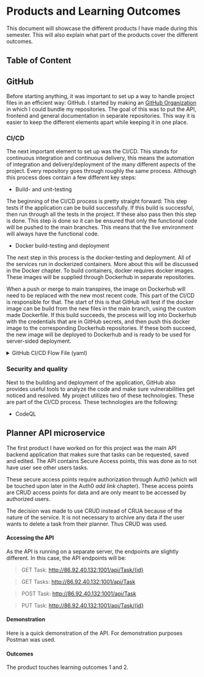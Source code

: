 # Products and Learning Outcomes
This document will showcase the different products I have made during this semester. This will also explain what part of the products cover the different outcomes.

## Table of Content

## GitHub
Before starting anything, it was important to set up a way to handle project files in an efficient way: GitHub. I started by making an [GitHub Organization](https://github.com/FHICT-ADHDPlanner) in which I could bundle my repositories. The goal of this was to put the API, frontend and general documentation in separate repositories. This way it is easier to keep the different elements apart while keeping it in one place. 

### CI/CD
The next important element to set up was the CI/CD. This stands for continuous integration and continuous delivery, this means the automation of integration and delivery/deployment of the many different aspects of the project. Every repository goes through roughly the same process. Although this process does contain a few different key steps:

- Build- and unit-testing

The beginning of the CI/CD process is pretty straight forward: This step tests if the application can be build successfully. If this build is successful, then run through all the tests in the project. If these also pass then this step is done. This step is done so it can be ensured that only the functional code will be pushed to the main branches. This means that the live environment will always have the functional code. 

- Docker build-testing and deployment

The next step in this process is the docker-testing and deployment. All of the services run in dockerized containers. More about this will be discussed in the Docker chapter. To build containers, docker requires docker images. These images will be supplied through Dockerhub in separate repositories. 

When a push or merge to main transpires, the image on Dockerhub will need to be replaced with the new most recent code. This part of the CI/CD is responsible for that. The start of this is that GitHub will test if the docker image can be build from the new files in the main branch, using the custom made Dockerfile. If this build succeeds, the process will log into Dockerhub with the credentials that are in GitHub secrets, and then push this docker image to the corresponding Dockerhub repositories. If these both succeed, the new image will be deployed to Dockerhub and is ready to be used for server-sided deployment. 

<details>
<summary>GitHub CI/CD Flow File (yaml)</summary>

``` yaml
name: Main

on:
  push:
    branches: [ main ]
  pull_request:
    branches: [ main ]

jobs:
  build:
    runs-on: ubuntu-latest
    steps:
    - uses: actions/checkout@v3
    - name: Setup .NET
      uses: actions/setup-dotnet@v2
      with:
        dotnet-version: 7.0.x
    - name: Restore dependencies
      run: dotnet restore "./ADHDPlanner-Backend" 
    - name: Build
      run: dotnet build --no-restore "./ADHDPlanner-Backend"
    - name: Test
      run: dotnet test --no-build --verbosity normal "./ADHDPlanner-Backend"

  deployment:
   name: deployment
   runs-on: ubuntu-latest
   needs: build
   steps:
     - name: Checkout repository
       uses: actions/checkout@v2
     - name: Set up Docker Buildx
       uses: docker/setup-buildx-action@v1
     - name: Login to DockerHub
       uses: docker/login-action@v1
       with:
         username: ${{ secrets.DOCKER_HUB_USERNAME }}
         password: ${{ secrets.DOCKER_HUB_TOKEN }}
     - name: Build and push
       uses: docker/build-push-action@v2
       with:
         context: ./ADHDPlanner-Backend/
         file: ./ADHDPlanner-Backend/ADHDPlanner-Backend/Dockerfile
         push: ${{ github.event_name != 'pull_request' }}
         tags: ${{ secrets.DOCKER_HUB_USERNAME }}/adhdplanner-backend:latest
         
  SonarCloud:
    name: Build and analyze
    runs-on: windows-latest
    steps:
      - name: Set up JDK 11
        uses: actions/setup-java@v3
        with:
          java-version: 11
          distribution: 'zulu' # Alternative distribution options are available.
      - uses: actions/checkout@v3
        with:
          fetch-depth: 0  # Shallow clones should be disabled for a better relevancy of analysis
      - name: Cache SonarCloud packages
        uses: actions/cache@v3
        with:
          path: ~\sonar\cache
          key: ${{ runner.os }}-sonar
          restore-keys: ${{ runner.os }}-sonar
      - name: Cache SonarCloud scanner
        id: cache-sonar-scanner
        uses: actions/cache@v3
        with:
          path: .\.sonar\scanner
          key: ${{ runner.os }}-sonar-scanner
          restore-keys: ${{ runner.os }}-sonar-scanner
      - name: Install SonarCloud scanner
        if: steps.cache-sonar-scanner.outputs.cache-hit != 'true'
        shell: powershell
        run: |
          New-Item -Path .\.sonar\scanner -ItemType Directory
          dotnet tool update dotnet-sonarscanner --tool-path .\.sonar\scanner
      - name: Build and analyze
        env:
          GITHUB_TOKEN: ${{ secrets.GITHUB_TOKEN }}  # Needed to get PR information, if any
          SONAR_TOKEN: ${{ secrets.SONAR_TOKEN }}
        shell: powershell
        run: |
          .\.sonar\scanner\dotnet-sonarscanner begin /k:"FHICT-ADHDPlanner_Back-end" /o:"fhict-adhdplanner" /d:sonar.login="${{ secrets.SONAR_TOKEN }}" /d:sonar.host.url="https://sonarcloud.io"
          dotnet build "./ADHDPlanner-Backend"
          .\.sonar\scanner\dotnet-sonarscanner end /d:sonar.login="${{ secrets.SONAR_TOKEN }}"
```


</details>

### Security and quality
Next to the building and deployment of the application, GitHub also provides useful tools to analyze the code and make sure vulnerabilities get noticed and resolved. My project utilizes two of these technologies. These are part of the CI/CD process. These technologies are the following:

- CodeQL



## Planner API microservice
The first product I have worked on for this project was the main API backend application that makes sure that tasks can be requested, saved and edited. The API contains Secure Access points, this was done as to not have user see other users tasks. 

These secure access points require authorization through Auth0 (which will be touched upon later in the Auth0 *add link* chapter). These access points are CRUD access points for data and are only meant to be accessed by authorized users. 

The decision was made to use CRUD instead of CRUA because of the nature of the service. It is not necessary to archive any data if the user wants to delete a task from their planner. Thus CRUD was used. 

#### Accessing the API
As the API is running on a separate server, the endpoints are slightly different. In this case, the API endpoints will be:
> GET Task: http://86.92.40.132:1001/api/Task/{id}

> GET Tasks: http://86.92.40.132:1001/api/Task

> POST Task: http://86.92.40.132:1001/api/Task

> PUT Task: http://86.92.40.132:1001/api/Task/{id}

#### Demonstration
Here is a quick demonstration of the API. For demonstration purposes Postman was used. 

#### Outcomes
The product touches learning outcomes 1 and 2.


